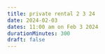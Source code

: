 ```yaml
---
title: private rental 2 3 24
date: 2024-02-03
dates: 11:00 am on Feb 3 2024
durationMinutes: 300
draft: false
---
```

